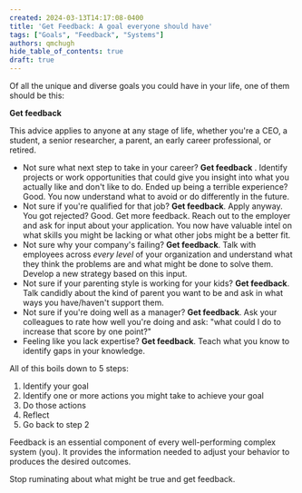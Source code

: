 ```yaml
---
created: 2024-03-13T14:17:08-0400
title: 'Get Feedback: A goal everyone should have'
tags: ["Goals", "Feedback", "Systems"]
authors: qmchugh
hide_table_of_contents: true
draft: true
---
```


Of all the unique and diverse goals you could have in your life, one of them should be this: 

**Get feedback**

This advice applies to anyone at any stage of life, whether you're a CEO, a student, a senior researcher, a parent, an early career professional, or retired.

- Not sure what next step to take in your career? **Get feedback** . Identify projects or work opportunities that could give you insight into what you actually like and don't like to do. Ended up being a terrible experience? Good. You now understand what to avoid or do differently in the future.
- Not sure if you're qualified for that job? **Get feedback**. Apply anyway. You got rejected? Good. Get more feedback. Reach out to the employer and ask for input about your application. You now have valuable intel on what skills you might be lacking or what other jobs might be a better fit.
- Not sure why your company's failing? **Get feedback**. Talk with employees across *every level* of your organization and understand what they think the problems are and what might be done to solve them. Develop a new strategy based on this input. 
- Not sure if your parenting style is working for your kids? **Get feedback**. Talk candidly about the kind of parent you want to be and ask in what ways you have/haven't support them.
- Not sure if you're doing well as a manager? **Get feedback**. Ask your colleagues to rate how well you're doing and ask: "what could I do to increase that score by one point?"
- Feeling like you lack expertise? **Get feedback**. Teach what you know to identify gaps in your knowledge.

All of this boils down to 5 steps:
1. Identify your goal
2. Identify one or more actions you might take to achieve your goal
3. Do those actions
4. Reflect
5. Go back to step 2

Feedback is an essential component of every well-performing complex system (you). It provides the information needed to adjust your behavior to produces the desired outcomes.

Stop ruminating about what might be true and get feedback.









